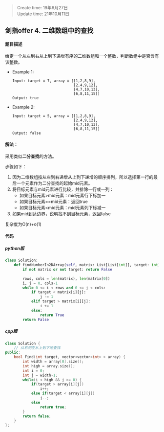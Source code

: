 > Create time: 19年6月27日  
> Update time: 21年10月11日  

## 剑指offer 4. 二维数组中的查找
#### 题目描述
给定一个从左到右从上到下递增有序的二维数组和一个整数，判断数组中是否含有该整数。  
- Example 1:
    ```
    Input: target = 7, array = [[1,2,8,9],   
                                [2,4,9,12],
                                [4,7,10,13],
                                [6,8,11,15]]
    Output: true
    ```  
- Example 2:
    ```
    Input: target = 5, array = [[1,2,8,9],   
                                [2,4,9,12],
                                [4,7,10,13],
                                [6,8,11,15]]
    Output: false
    ```  


#### 解法：
采用类似**二分查找**的方法。  

步骤如下：
1. 因为二维数组按从左到右递增从上到下递增的顺序排列，所以选择第一行的最后一个元素作为二分查找的起始mid元素。  
2. 将目标元素与mid元素进行比较，并排除一行或一列：
   - 如果目标元素>mid元素：mid元素行下标加一
   - 如果目标元素==mid元素：返回true
   - 如果目标元素<mid元素：mid元素列下标减一
3. 如果mid到达边界，说明找不到目标元素，返回false  

复杂度为O(n)+o(1)

#### 代码
##### python版
```python
class Solution:
    def findNumberIn2DArray(self, matrix: List[List[int]], target: int) -> bool:
        if not matrix or not target: return False
        
        rows, cols = len(matrix), len(matrix[0])
        i, j = 0, cols-1
        while 0 <= i < rows and 0 <= j < cols:
            if target < matrix[i][j]:
                j -= 1
            elif target > matrix[i][j]:
                i += 1
            else:
                return True
        return False
```

##### cpp版
```cpp
class Solution {
    // 从右到左从上到下地查找
public:
    bool Find(int target, vector<vector<int> > array) {
        int width = array[0].size();
        int high = array.size();
        int i = 0;
        int j = width-1;
        while(i < high && j >= 0) {
            if(target > array[i][j])
                i++;
            else if(target < array[i][j])
                j--;
            else
                return true;
        }
        return false;
    }
};
```

